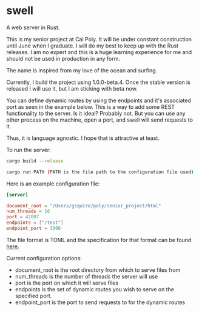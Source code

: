 swell
=====

A web server in Rust.

This is my senior project at Cal Poly. It will be under constant construction
until June when I graduate. I will do my best to keep up with the Rust releases.
I am no expert and this is a huge learning experience for me and should not be
used in production in any form.

The name is inspired from my love of the ocean and surfing.

Currently, I build the project using 1.0.0-beta.4. Once the stable version is
released I will use it, but I am sticking with beta now.

You can define dynamic routes by using the endpoints and it's associated port
as seen in the example below. This is a way to add some REST functionality
to the server. Is it ideal? Probably not. But you can use any other process
on the machine, open a port, and swell will send requests to it.

Thus, it is language agnostic. I hope that is attractive at least.

To run the server:
```sh
cargo build --release

cargo run PATH (PATH is the file path to the configuration file used)
```

Here is an example configuration file:
```toml
[server]

document_root = "/Users/gsquire/poly/senior_project/html"
num_threads = 16
port = 42007
endpoints = ["/test"]
endpoint_port = 3000
```
The file format is TOML and the specification for that format can be
found [here](https://github.com/toml-lang/toml).

Current configuration options:
* document_root is the root directory from which to serve files from
* num_threads is the number of threads the server will use
* port is the port on which it will serve files
* endpoints is the set of dynamic routes you wish to serve on the specified
port.
* endpoint_port is the port to send requests to for the dynamic routes
